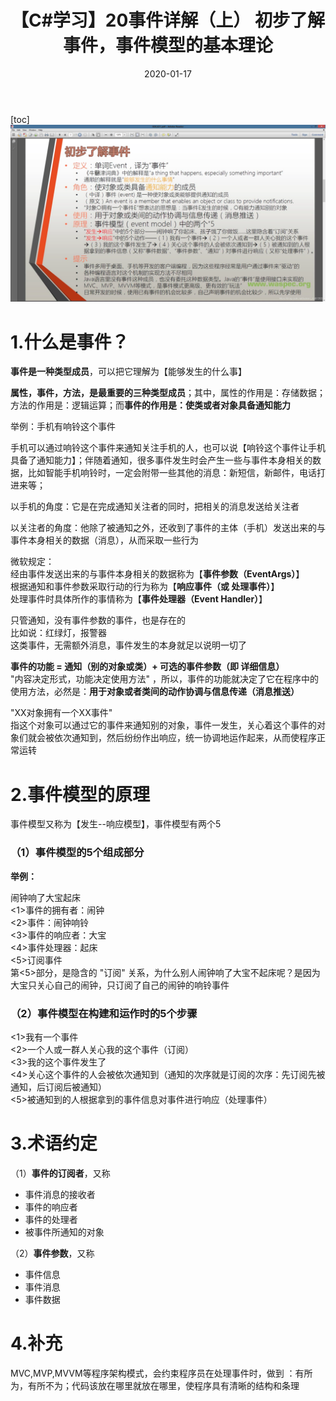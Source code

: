 ﻿---
layout: post
title: 【C#学习】20事件详解（上） 初步了解事件，事件模型的基本理论
category: Csharp
date: 2020-01-17
---

[toc]
![](https://raw.githubusercontent.com/QinyuGuo-Pot/blog-img/main/20240402184827.png)
# 1.什么是事件？

**事件是一种类型成员**，可以把它理解为【能够发生的什么事】

**属性，事件，方法，是最重要的三种类型成员**；其中，属性的作用是：存储数据；方法的作用是：逻辑运算；而**事件的作用是：使类或者对象具备通知能力**

举例：手机有响铃这个事件

手机可以通过响铃这个事件来通知关注手机的人，也可以说【响铃这个事件让手机具备了通知能力】；伴随着通知，很多事件发生时会产生一些与事件本身相关的数据，比如智能手机响铃时，一定会附带一些其他的消息：新短信，新邮件，电话打进来等；

以手机的角度：它是在完成通知关注者的同时，把相关的消息发送给关注者

以关注者的角度：他除了被通知之外，还收到了事件的主体（手机）发送出来的与事件本身相关的数据（消息），从而采取一些行为

微软规定：\
经由事件发送出来的与事件本身相关的数据称为【**事件参数（EventArgs）**】\
根据通知和事件参数采取行动的行为称为【**响应事件（或 处理事件）**】\
处理事件时具体所作的事情称为【**事件处理器（Event Handler）**】

只管通知，没有事件参数的事件，也是存在的\
比如说：红绿灯，报警器\
这类事件，无需额外消息，事件发生的本身就足以说明一切了

**事件的功能 = 通知（别的对象或类）+ 可选的事件参数（即 详细信息）**\
"内容决定形式，功能决定使用方法" ，所以，事件的功能就决定了它在程序中的使用方法，必然是：**用于对象或者类间的动作协调与信息传递（消息推送）**

"XX对象拥有一个XX事件"\
指这个对象可以通过它的事件来通知别的对象，事件一发生，关心着这个事件的对象们就会被依次通知到，然后纷纷作出响应，统一协调地运作起来，从而使程序正常运转

# 2.事件模型的原理

事件模型又称为【发生--响应模型】，事件模型有两个5

### （1）事件模型的5个组成部分

**举例：**

闹钟响了大宝起床\
<1>事件的拥有者：闹钟\
<2>事件：闹钟响铃\
<3>事件的响应者：大宝\
<4>事件处理器：起床\
<5>订阅事件\
第<5>部分，是隐含的 "订阅" 关系，为什么别人闹钟响了大宝不起床呢？是因为大宝只关心自己的闹钟，只订阅了自己的闹钟的响铃事件

### （2）事件模型在构建和运作时的5个步骤
<1>我有一个事件\
<2>一个人或一群人关心我的这个事件（订阅）\
<3>我的这个事件发生了\
<4>关心这个事件的人会被依次通知到（通知的次序就是订阅的次序：先订阅先被通知，后订阅后被通知）\
<5>被通知到的人根据拿到的事件信息对事件进行响应（处理事件）

# 3.术语约定
（1）**事件的订阅者**，又称
 - 事件消息的接收者
 - 事件的响应者
 - 事件的处理者
 - 被事件所通知的对象

（2）**事件参数**，又称
 - 事件信息
 - 事件消息
 - 事件数据

# 4.补充
MVC,MVP,MVVM等程序架构模式，会约束程序员在处理事件时，做到 ：有所为，有所不为；代码该放在哪里就放在哪里，使程序具有清晰的结构和条理

